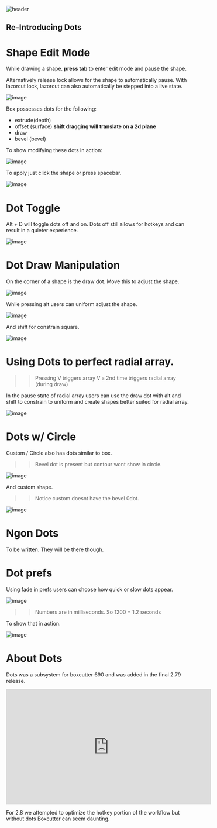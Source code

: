 ![header](img/banner.gif)

## Re-Introducing Dots

# Shape Edit Mode

While drawing a shape. **press tab** to enter edit mode and pause the shape.

Alternatively release lock allows for the shape to automatically pause. With lazorcut lock, lazorcut can also automatically be stepped into a live state.

![image](img/dots/d1.gif)

Box possesses dots for the following:

- extrude(depth)
- offset (surface) **shift dragging will translate on a 2d plane**
- draw
- bevel (bevel)

To show modifying these dots in action:

![image](img/dots/d2.gif)

To apply just click the shape or press spacebar.

![image](img/dots/d3.gif)

# Dot Toggle

Alt + D will toggle dots off and on. Dots off still allows for hotkeys and can result in a quieter experience.

![image](img/dots/d12.gif)

# Dot Draw Manipulation

On the corner of a shape is the draw dot. Move this to adjust the shape.

![image](img/dots/d4.gif)

While pressing alt users can uniform adjust the shape.

![image](img/dots/d5.gif)

And shift for constrain square.

![image](img/dots/d6.gif)

# Using Dots to perfect radial array.

>> Pressing V triggers array V a 2nd time triggers radial array (during draw)

In the pause state of radial array users can use the draw dot with alt and shift to constrain to uniform and create shapes better suited for radial array.

![image](img/dots/d7.gif)

# Dots w/ Circle

Custom / Circle also has dots similar to box.

>> Bevel dot is present but contour wont show in circle.

![image](img/dots/d8.gif)

And custom shape.

>> Notice custom doesnt have the bevel 0dot.

![image](img/dots/d9.gif)

# Ngon Dots

To be written. They will be there though.

# Dot prefs

Using fade in prefs users can choose how quick or slow dots appear.

![image](img/dots/d11.png)

>> Numbers are in milliseconds. So 1200 = 1.2 seconds

To show that in action.

![image](img/dots/d10.gif)

# About Dots

Dots was a subsystem for boxcutter 690 and was added in the final 2.79 release.

<iframe width="560" height="315" src="https://www.youtube.com/embed/9wqdXqtYQns" frameborder="0" allowfullscreen></iframe>

For 2.8 we attempted to optimize the hotkey portion of the workflow but without dots Boxcutter can seem daunting.
